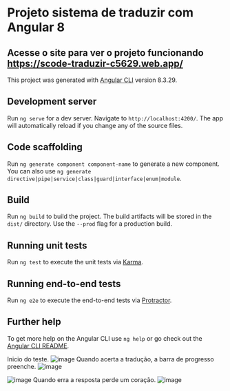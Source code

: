 # Projeto sistema de traduzir com Angular 8

## Acesse o site para ver o projeto funcionando https://scode-traduzir-c5629.web.app/

This project was generated with [Angular CLI](https://github.com/angular/angular-cli) version 8.3.29.

## Development server

Run `ng serve` for a dev server. Navigate to `http://localhost:4200/`. The app will automatically reload if you change any of the source files.

## Code scaffolding

Run `ng generate component component-name` to generate a new component. You can also use `ng generate directive|pipe|service|class|guard|interface|enum|module`.

## Build

Run `ng build` to build the project. The build artifacts will be stored in the `dist/` directory. Use the `--prod` flag for a production build.

## Running unit tests

Run `ng test` to execute the unit tests via [Karma](https://karma-runner.github.io).

## Running end-to-end tests

Run `ng e2e` to execute the end-to-end tests via [Protractor](http://www.protractortest.org/).

## Further help

To get more help on the Angular CLI use `ng help` or go check out the [Angular CLI README](https://github.com/angular/angular-cli/blob/master/README.md).

Inicio do teste.
![image](https://user-images.githubusercontent.com/74998751/111328865-6466e200-864d-11eb-832f-f32542cd4d0a.png)
Quando acerta a tradução, a barra de progresso preenche.
![image](https://user-images.githubusercontent.com/74998751/111328980-7f395680-864d-11eb-9c0e-e4ca63076782.png)

![image](https://user-images.githubusercontent.com/74998751/111329020-8a8c8200-864d-11eb-950e-e3af13d72bba.png)
Quando erra a resposta perde um coração.
![image](https://user-images.githubusercontent.com/74998751/111329155-ac860480-864d-11eb-8227-d25ccf9e5ebf.png)

